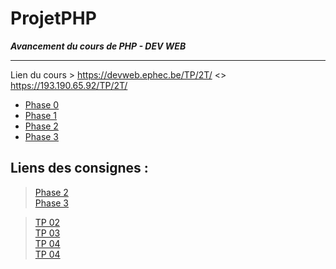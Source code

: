 # ProjetPHP
**_Avancement du cours de PHP - DEV WEB_**   
<hr>
  
Lien du cours > https://devweb.ephec.be/TP/2T/  <> https://193.190.65.92/TP/2T/ 

- [Phase 0](https://devweb.ephec.be/HE201409/2_SITEX/phase_00/)  
- [Phase 1](https://devweb.ephec.be/HE201409/2_SITEX/phase_01/)  
- [Phase 2](https://devweb.ephec.be/HE201409/2_SITEX/phase_02/)  
- [Phase 3](https://devweb.ephec.be/HE201409/2_SITEX/phase_03/)  


## Liens des consignes :  

> [Phase 2](https://devweb.ephec.be/TP/2T/1718sitex_02.php)   
> [Phase 3](https://devweb.ephec.be/TP/2T/1718sitex_03.php)   


> [TP 02](https://devweb.ephec.be/TP/2T/tp1718_sem02.php)  
> [TP 03](https://devweb.ephec.be/TP/2T/tp1718_sem03.php)  
> [TP 04](https://devweb.ephec.be/TP/2T/tp1718_sem04.php)  
> [TP 04](https://devweb.ephec.be/TP/2T/tp1718_sem05.php)  

